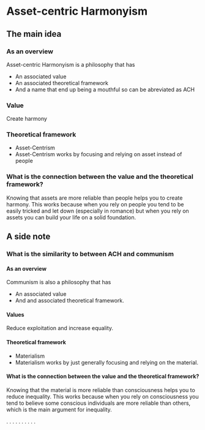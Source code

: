 # Asset-centric Harmonyism

## The main idea

### As an overview

Asset-centric Harmonyism is a philosophy that has
- An associated value
- An associated theoretical framework
- And a name that end up being a mouthful so can be abreviated as ACH

### Value
Create harmony

### Theoretical framework
- Asset-Centrism
- Asset-Centrism works by focusing and relying on asset instead of people

### What is the connection between the value and the theoretical framework?
Knowing that assets are more reliable than people helps you to create harmony. This works because when you rely on people you tend to be easily tricked and let down (especially in romance) but when you rely on assets you can build your life on a solid foundation.

## A side note

### What is the similarity to between ACH and communism

#### As an overview

Communism is also a philosophy that has
- An associated value
- And and associated theoretical framework.

####  Values

Reduce exploitation and increase equality.

#### Theoretical framework
- Materialism
- Materialism works by just generally focusing and relying on the material.

#### What is the connection between the value and the theoretical framework?
Knowing that the material is more reliable than consciousness helps you to reduce inequality. This works because when you rely on consciousness you tend to believe some conscious individuals are more reliable than others, which is the main argument for inequality.

.
.
.
.
.
.
.
.
.
.


